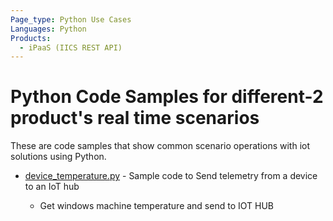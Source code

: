 ```yaml
---
Page_type: Python Use Cases
Languages: Python
Products:
  - iPaaS (IICS REST API) 
---
```


# Python Code Samples for different-2 product's real time scenarios

These are code samples that show common scenario operations with iot solutions using Python. 

- [device_temperature.py](./azure-iothub/device_temperature.py) - Sample code to Send telemetry from a device to an IoT hub

    - Get windows machine temperature and send to IOT HUB
